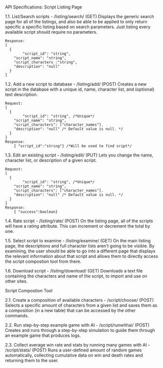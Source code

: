 API Specifications:
Script Listing Page

1.1. List/Search scripts - /listing/search/ (GET)
	Displays the generic search page for all of the listings, and also be able to be applied to only return specific a specific listing based on search parameters. Just listing every available script should require no parameters. 
	
 	Response:  
 	[ 
  	  {
     		"script_id": "string", 
		"script_name": "string", 
 		"script_characters :"string", 
   		"description": "null"
	  } 
	]

1.2. Add a new script to database - /listing/add/ (POST)
  Creates a new script in the database with a unique id, name, character list, and (optional) text description. 

	Request: 
  	[ 
  	  {
     		"script_id": "string", /*Unique*/
	 	"script_name": "string",
  		"script_characters": ["character_names"].
  		"description": "null" /* Default value is null. */
  	  } 
  	]
	Response: 
		{ "script_id":"string"} /*Will be used to find sript*/ 

1.3. Edit an existing script - /listing/edit/ (PUT)
  Lets you change the name, character list, or description of a given script.
	
 	Request: 
	[  
 	  {
    		"script_id": "string", /*Unique*/
  		"script_name": "string",
  		"script_characters": ["character_names"].
  		"description": "null" /* Default value is null. */
  	  } 
  	]
	Response:
		{ "success":boolean} 

1.4. Rate script - /listing/rate/ (POST)
  On the listing page, all of the scripts will have a rating attribute. This can increment or decrement the total by one. 

1.5. Select script to examine - /listing/examine/ (GET)
  On the main listing page, the descriptions and full character lists aren't going to be visible. By examining, the user should be able to go into a different page that displays the relevant information about that script and allows them to directly access the script compostion tool from there.

1.6. Download script - /listing/download/ (GET)
  Downloads a text file containing the characters and name of the script, to import and use on other sites.

Script Compostion Tool

2.1. Create a composition of available characters - /script/choose/ (POST)
  Selects a specific amount of characters from a given list and saves them as a composition (in a new table) that can be accessed by the other commands.

2.2. Run step-by-step example game with AI - /script/runwithai/ (POST)
  Creates and runs through a step-by-step simulation to guide them through an example game that produces logs.

2.3. Collect average win rate and stats by running many games with AI - /script/stats/ (POST)
  Runs a user-defined amount of random games automatically, collecting cumulative data on win and death rates and returning them to the user.
